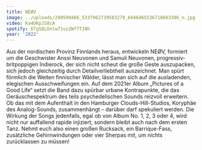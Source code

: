 ```yaml
---
title: NEØV
image: ../uploads/290599466_5337962739583279_6446465536718663396_n.jpg
video: Ka4UKpJS8cA
spotify: 6TgS8LDntw71vz2Wf7TJ8h
year: '2022'
---
```

Aus der nordischen Provinz Finnlands heraus, entwickeln NEØV, formiert um die Geschwister Anssi Neuvonen und Samuli Neuvonen, progressiv-britpoppigen Indierock, der sich nicht scheut die große Geste auszupacken, sich jedoch gleichzeitig durch Detailverliebtheit auszeichnet. Man spürt förmlich die Weiten finnischer Wälder, lässt man sich auf die ausladenden, elegischen Ausschweifungen ein. Auf dem 2021er Album „Pictures of a Good Life“ setzt die Band dazu spürbar urbane Kontrapunkte, die das Geräuschespektrum des teils psychedelischen Sounds reizvoll erweitern. Ob das mit dem Aufenthalt in den Hamburger Clouds-Hill-Studios, Koryphäe des Analog-Sounds, zusammenhängt – darüber darf spekuliert werden. Die Wirkung der Songs jedenfalls, egal ob von Album No. 1, 2, 3 oder 4, wird nicht nur auffallend rapide injiziert, sondern bleibt auch nach dem ersten Tanz. Nehmt euch also einen großen Rucksack, ein Barrique-Fass, zusätzliche Gehirnwindungen oder vier Sherpas mit, um nichts zurücklassen zu müssen!
